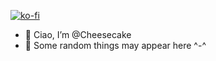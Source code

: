 [![ko-fi](https://ko-fi.com/img/githubbutton_sm.svg)](https://ko-fi.com/B0B6O07QD)

- 👋 Ciao, I’m @Cheesecake
- 📝 Some random things may appear here ^-^
